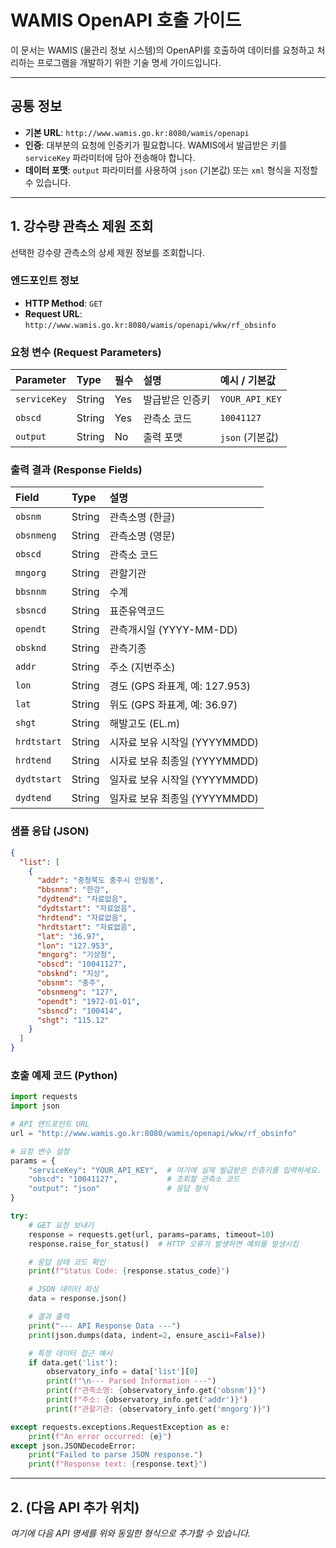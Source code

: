 
# WAMIS OpenAPI 호출 가이드

이 문서는 WAMIS (물관리 정보 시스템)의 OpenAPI를 호출하여 데이터를 요청하고 처리하는 프로그램을 개발하기 위한 기술 명세 가이드입니다.

---

## 공통 정보

- **기본 URL**: `http://www.wamis.go.kr:8080/wamis/openapi`
- **인증**: 대부분의 요청에 인증키가 필요합니다. WAMIS에서 발급받은 키를 `serviceKey` 파라미터에 담아 전송해야 합니다.
- **데이터 포맷**: `output` 파라미터를 사용하여 `json` (기본값) 또는 `xml` 형식을 지정할 수 있습니다.

---

## 1. 강수량 관측소 제원 조회

선택한 강수량 관측소의 상세 제원 정보를 조회합니다.

### 엔드포인트 정보

- **HTTP Method**: `GET`
- **Request URL**: `http://www.wamis.go.kr:8080/wamis/openapi/wkw/rf_obsinfo`

### 요청 변수 (Request Parameters)

| Parameter  | Type   | 필수 | 설명         | 예시 / 기본값 |
| :--------- | :----- | :--- | :----------- | :------------ |
| `serviceKey` | String | Yes  | 발급받은 인증키 | `YOUR_API_KEY` |
| `obscd`    | String | Yes  | 관측소 코드  | `10041127`    |
| `output`   | String | No   | 출력 포맷    | `json` (기본값) |

### 출력 결과 (Response Fields)

| Field       | Type   | 설명                           |
| :---------- | :----- | :----------------------------- |
| `obsnm`     | String | 관측소명 (한글)                |
| `obsnmeng`  | String | 관측소명 (영문)                |
| `obscd`     | String | 관측소 코드                    |
| `mngorg`    | String | 관할기관                       |
| `bbsnnm`    | String | 수계                           |
| `sbsncd`    | String | 표준유역코드                   |
| `opendt`    | String | 관측개시일 (YYYY-MM-DD)        |
| `obsknd`    | String | 관측기종                       |
| `addr`      | String | 주소 (지번주소)                |
| `lon`       | String | 경도 (GPS 좌표계, 예: 127.953) |
| `lat`       | String | 위도 (GPS 좌표계, 예: 36.97)   |
| `shgt`      | String | 해발고도 (EL.m)                |
| `hrdtstart` | String | 시자료 보유 시작일 (YYYYMMDD)  |
| `hrdtend`   | String | 시자료 보유 최종일 (YYYYMMDD)  |
| `dydtstart` | String | 일자료 보유 시작일 (YYYYMMDD)  |
| `dydtend`   | String | 일자료 보유 최종일 (YYYYMMDD)  |

### 샘플 응답 (JSON)

```json
{
  "list": [
    {
      "addr": "충청북도 충주시 안림동",
      "bbsnnm": "한강",
      "dydtend": "자료없음",
      "dydtstart": "자료없음",
      "hrdtend": "자료없음",
      "hrdtstart": "자료없음",
      "lat": "36.97",
      "lon": "127.953",
      "mngorg": "기상청",
      "obscd": "10041127",
      "obsknd": "지상",
      "obsnm": "충주",
      "obsnmeng": "127",
      "opendt": "1972-01-01",
      "sbsncd": "100414",
      "shgt": "115.12"
    }
  ]
}
```

### 호출 예제 코드 (Python)

```python
import requests
import json

# API 엔드포인트 URL
url = "http://www.wamis.go.kr:8080/wamis/openapi/wkw/rf_obsinfo"

# 요청 변수 설정
params = {
    "serviceKey": "YOUR_API_KEY",  # 여기에 실제 발급받은 인증키를 입력하세요.
    "obscd": "10041127",           # 조회할 관측소 코드
    "output": "json"               # 응답 형식
}

try:
    # GET 요청 보내기
    response = requests.get(url, params=params, timeout=10)
    response.raise_for_status()  # HTTP 오류가 발생하면 예외를 발생시킴

    # 응답 상태 코드 확인
    print(f"Status Code: {response.status_code}")

    # JSON 데이터 파싱
    data = response.json()

    # 결과 출력
    print("--- API Response Data ---")
    print(json.dumps(data, indent=2, ensure_ascii=False))

    # 특정 데이터 접근 예시
    if data.get('list'):
        observatory_info = data['list'][0]
        print(f"\n--- Parsed Information ---")
        print(f"관측소명: {observatory_info.get('obsnm')}")
        print(f"주소: {observatory_info.get('addr')}")
        print(f"관할기관: {observatory_info.get('mngorg')}")

except requests.exceptions.RequestException as e:
    print(f"An error occurred: {e}")
except json.JSONDecodeError:
    print("Failed to parse JSON response.")
    print(f"Response text: {response.text}")

```

---

## 2. (다음 API 추가 위치)

*여기에 다음 API 명세를 위와 동일한 형식으로 추가할 수 있습니다.*

